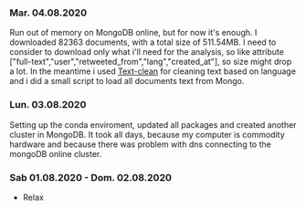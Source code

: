 ### Mar. 04.08.2020
Run out of memory on MongoDB online, but for now it's enough.
I downloaded 82363 documents, with a total size of 511.54MB.
I need to consider to download only what i'll need for the analysis, so like attribute ["full-text","user","retweeted_from","lang","created_at"], so size might drop a lot.
In the meantime i used [Text-clean](https://github.com/jfilter/clean-text) for cleaning text based on language and i did a small script to load all documents text from Mongo.

### Lun. 03.08.2020
Setting up the conda enviroment, updated all packages and created another cluster in MongoDB. It took all days, because my computer is commodity hardware and because there was problem with dns connecting to the mongoDB online cluster.
### Sab 01.08.2020 - Dom. 02.08.2020
- Relax

